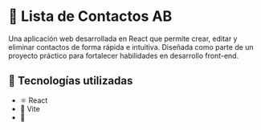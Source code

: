# 📇 Lista de Contactos AB

Una aplicación web desarrollada en React que permite crear, editar y eliminar contactos de forma rápida e intuitiva. Diseñada como parte de un proyecto práctico para fortalecer habilidades en desarrollo front-end.

## 🚀 Tecnologías utilizadas

- ⚛️ React
- 🧪 Vite
- 💅

